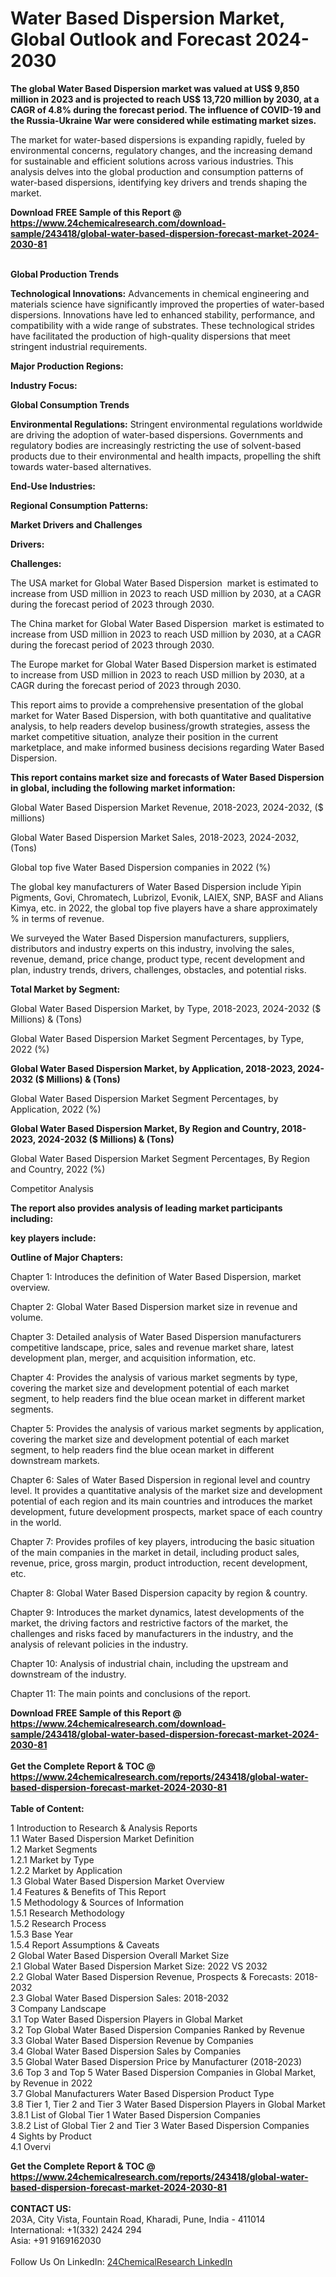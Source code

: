 <h1>Water Based Dispersion Market, Global Outlook and Forecast 2024-2030</h1><p><strong>The global Water Based Dispersion market was valued at US$ 9,850 million in 2023 and is projected to reach US$ 13,720 million by 2030, at a CAGR of 4.8% during the forecast period. The influence of COVID-19 and the Russia-Ukraine War were considered while estimating market sizes.</strong></p><p>
</p><p>The market for water-based dispersions is expanding rapidly, fueled by environmental concerns, regulatory changes, and the increasing demand for sustainable and efficient solutions across various industries. This analysis delves into the global production and consumption patterns of water-based dispersions, identifying key drivers and trends shaping the market.</p><div><b>Download FREE Sample of this Report @ 
            <a href="https://www.24chemicalresearch.com/download-sample/243418/global-water-based-dispersion-forecast-market-2024-2030-81">
            https://www.24chemicalresearch.com/download-sample/243418/global-water-based-dispersion-forecast-market-2024-2030-81</a></b></div><br><p>
</p><p><strong>Global Production Trends</strong></p><p>
</p><p><strong>Technological Innovations:</strong> Advancements in chemical engineering and materials science have significantly improved the properties of water-based dispersions. Innovations have led to enhanced stability, performance, and compatibility with a wide range of substrates. These technological strides have facilitated the production of high-quality dispersions that meet stringent industrial requirements.</p><p>
</p><p><strong>Major Production Regions:</strong></p><p>
</p><p>
</p><p><strong>Industry Focus:</strong></p><p>
</p><p>
</p><p><strong>Global Consumption Trends</strong></p><p>
</p><p><strong>Environmental Regulations:</strong> Stringent environmental regulations worldwide are driving the adoption of water-based dispersions. Governments and regulatory bodies are increasingly restricting the use of solvent-based products due to their environmental and health impacts, propelling the shift towards water-based alternatives.</p><p>
</p><p><strong>End-Use Industries:</strong></p><p>
</p><p>
</p><p><strong>Regional Consumption Patterns:</strong></p><p>
</p><p>
</p><p><strong>Market Drivers and Challenges</strong></p><p>
</p><p><strong>Drivers:</strong></p><p>
</p><p>
</p><p><strong>Challenges:</strong></p><p>
</p><p>
</p><p>The USA market for Global Water Based Dispersion  market is estimated to increase from USD million in 2023 to reach USD million by 2030, at a CAGR during the forecast period of 2023 through 2030.</p><p>
</p><p>The China market for Global Water Based Dispersion  market is estimated to increase from USD million in 2023 to reach USD million by 2030, at a CAGR during the forecast period of 2023 through 2030.</p><p>
</p><p>The Europe market for Global Water Based Dispersion market is estimated to increase from USD million in 2023 to reach USD million by 2030, at a CAGR during the forecast period of 2023 through 2030.</p><p>
</p><p>This report aims to provide a comprehensive presentation of the global market for Water Based Dispersion, with both quantitative and qualitative analysis, to help readers develop business/growth strategies, assess the market competitive situation, analyze their position in the current marketplace, and make informed business decisions regarding Water Based Dispersion.</p><p>
</p><p><strong>This report contains market size and forecasts of Water Based Dispersion in global, including the following market information:</strong></p><p>
Global Water Based Dispersion Market Revenue, 2018-2023, 2024-2032, ($ millions)</p><p>
Global Water Based Dispersion Market Sales, 2018-2023, 2024-2032, (Tons)</p><p>
Global top five Water Based Dispersion companies in 2022 (%)</p><p>
</p><p>
</p><p>The global key manufacturers of Water Based Dispersion include Yipin Pigments, Govi, Chromatech, Lubrizol, Evonik, LAIEX, SNP, BASF and Alians Kimya, etc. in 2022, the global top five players have a share approximately % in terms of revenue.</p><p>
We surveyed the Water Based Dispersion manufacturers, suppliers, distributors and industry experts on this industry, involving the sales, revenue, demand, price change, product type, recent development and plan, industry trends, drivers, challenges, obstacles, and potential risks.</p><p>
</p><p></p><p>
<strong>Total Market by Segment:</strong></p><p>
Global Water Based Dispersion Market, by Type, 2018-2023, 2024-2032 ($ Millions) &amp; (Tons)</p><p>
Global Water Based Dispersion Market Segment Percentages, by Type, 2022 (%)</p><p>
</p><p>
</p><p><strong>Global Water Based Dispersion Market, by Application, 2018-2023, 2024-2032 ($ Millions) &amp; (Tons)</strong></p><p>
Global Water Based Dispersion Market Segment Percentages, by Application, 2022 (%)</p><p>
</p><p>
</p><p><strong>Global Water Based Dispersion Market, By Region and Country, 2018-2023, 2024-2032 ($ Millions) &amp; (Tons)</strong></p><p>
Global Water Based Dispersion Market Segment Percentages, By Region and Country, 2022 (%)</p><p>
</p><p>
</p><p></p><p>
Competitor Analysis</p><p>
<strong>The report also provides analysis of leading market participants including:</strong></p><p>
</p><p>
</p><p><strong>key players include:</strong></p><p>
</p><p>
</p><p><strong>Outline of Major Chapters:</strong></p><p>
Chapter 1: Introduces the definition of Water Based Dispersion, market overview.</p><p>
Chapter 2: Global Water Based Dispersion market size in revenue and volume.</p><p>
Chapter 3: Detailed analysis of Water Based Dispersion manufacturers competitive landscape, price, sales and revenue market share, latest development plan, merger, and acquisition information, etc.</p><p>
Chapter 4: Provides the analysis of various market segments by type, covering the market size and development potential of each market segment, to help readers find the blue ocean market in different market segments.</p><p>
Chapter 5: Provides the analysis of various market segments by application, covering the market size and development potential of each market segment, to help readers find the blue ocean market in different downstream markets.</p><p>
Chapter 6: Sales of Water Based Dispersion in regional level and country level. It provides a quantitative analysis of the market size and development potential of each region and its main countries and introduces the market development, future development prospects, market space of each country in the world.</p><p>
Chapter 7: Provides profiles of key players, introducing the basic situation of the main companies in the market in detail, including product sales, revenue, price, gross margin, product introduction, recent development, etc.</p><p>
Chapter 8: Global Water Based Dispersion capacity by region &amp; country.</p><p>
Chapter 9: Introduces the market dynamics, latest developments of the market, the driving factors and restrictive factors of the market, the challenges and risks faced by manufacturers in the industry, and the analysis of relevant policies in the industry.</p><p>
Chapter 10: Analysis of industrial chain, including the upstream and downstream of the industry.</p><p>
Chapter 11: The main points and conclusions of the report.</p><div><b>Download FREE Sample of this Report @ 
            <a href="https://www.24chemicalresearch.com/download-sample/243418/global-water-based-dispersion-forecast-market-2024-2030-81">
            https://www.24chemicalresearch.com/download-sample/243418/global-water-based-dispersion-forecast-market-2024-2030-81</a></b></div><br><div><b>Get the Complete Report & TOC @ 
            <a href="https://www.24chemicalresearch.com/reports/243418/global-water-based-dispersion-forecast-market-2024-2030-81">
            https://www.24chemicalresearch.com/reports/243418/global-water-based-dispersion-forecast-market-2024-2030-81</a></b></div><br>
            <b>Table of Content:</b><p>1 Introduction to Research & Analysis Reports<br />
    1.1 Water Based Dispersion Market Definition<br />
    1.2 Market Segments<br />
        1.2.1 Market by Type<br />
        1.2.2 Market by Application<br />
    1.3 Global Water Based Dispersion Market Overview<br />
    1.4 Features & Benefits of This Report<br />
    1.5 Methodology & Sources of Information<br />
        1.5.1 Research Methodology<br />
        1.5.2 Research Process<br />
        1.5.3 Base Year<br />
        1.5.4 Report Assumptions & Caveats<br />
2 Global Water Based Dispersion Overall Market Size<br />
    2.1 Global Water Based Dispersion Market Size: 2022 VS 2032<br />
    2.2 Global Water Based Dispersion Revenue, Prospects & Forecasts: 2018-2032<br />
    2.3 Global Water Based Dispersion Sales: 2018-2032<br />
3 Company Landscape<br />
    3.1 Top Water Based Dispersion Players in Global Market<br />
    3.2 Top Global Water Based Dispersion Companies Ranked by Revenue<br />
    3.3 Global Water Based Dispersion Revenue by Companies<br />
    3.4 Global Water Based Dispersion Sales by Companies<br />
    3.5 Global Water Based Dispersion Price by Manufacturer (2018-2023)<br />
    3.6 Top 3 and Top 5 Water Based Dispersion Companies in Global Market, by Revenue in 2022<br />
    3.7 Global Manufacturers Water Based Dispersion Product Type<br />
    3.8 Tier 1, Tier 2 and Tier 3 Water Based Dispersion Players in Global Market<br />
        3.8.1 List of Global Tier 1 Water Based Dispersion Companies<br />
        3.8.2 List of Global Tier 2 and Tier 3 Water Based Dispersion Companies<br />
4 Sights by Product<br />
    4.1 Overvi</p><div><b>Get the Complete Report & TOC @ 
            <a href="https://www.24chemicalresearch.com/reports/243418/global-water-based-dispersion-forecast-market-2024-2030-81">
            https://www.24chemicalresearch.com/reports/243418/global-water-based-dispersion-forecast-market-2024-2030-81</a></b></div><br><b>CONTACT US:</b><br>
            203A, City Vista, Fountain Road, Kharadi, Pune, India - 411014<br>
            International: +1(332) 2424 294<br>
            Asia: +91 9169162030 <br><br>
            Follow Us On LinkedIn: <a href="https://www.linkedin.com/company/24chemicalresearch/">24ChemicalResearch LinkedIn</a>